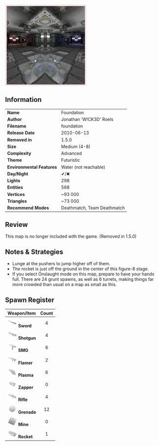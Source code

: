<img style='border:5px solid #ffe0e0e0' src="../images/maps/foundation.png" width="256px" />

## Information

|                            |                                          |
|----------------------------|------------------------------------------|
| **Name**                   | Foundation                               |
| **Author**                 | Jonathan 'W!CK3D' Roels                  |
| **Filename**               | foundation                               |
| **Release Date**           | 2010-06-13                               |
| **Removed in**             | 1.5.0                                    |
| **Size**                   | Medium (4-8)                             |
| **Complexity**             | Advanced                                 |
| **Theme**                  | Futuristic                               |
| **Environmental Features** | Water (not reachable)                    |
| **Day/Night**              | ✔/✖                                      |
| **Lights**                 | 298                                      |
| **Entities**               | 568                                      |
| **Vertices**               | ~93 000                                  |
| **Triangles**              | ~73 000                                  |
| **Recommend Modes**        | Deathmatch, Team Deathmatch              |

## Review

This map is no longer included with the game. (Removed in 1.5.0)

## Notes & Strategies

- Lunge at the pushers to jump higher off of them.
- The rocket is just off the ground in the center of this figure-8 stage.
- If you select Onslaught mode on this map, prepare to have your hands full. There are 24 grunt spawns, as well as 6 turrets, making things far more crowded than usual on a map as small as this.

## Spawn Register

| Weapon/Item                                                         | Count |
|---------------------------------------------------------------------|:-----:|
| <img src="../images/weapons/sword.png" width="32px"/> **Sword**     |   4   |
| <img src="../images/weapons/shotgun.png" width="32px"/> **Shotgun** |   4   |
| <img src="../images/weapons/smg.png" width="32px"/> **SMG**         |   6   |
| <img src="../images/weapons/flamer.png" width="32px"/> **Flamer**   |   2   |
| <img src="../images/weapons/plasma.png" width="32px"/> **Plasma**   |   6   |
| <img src="../images/weapons/zapper.png" width="32px"/> **Zapper**   |   0   |
| <img src="../images/weapons/rifle.png" width="32px"/> **Rifle**     |   4   |
| <img src="../images/weapons/grenade.png" width="32px"/> **Grenade** |  12   |
| <img src="../images/weapons/mine.png" width="32px"/> **Mine**       |   0   |
| <img src="../images/weapons/rocket.png" width="32px"/> **Rocket**   |   1   |
